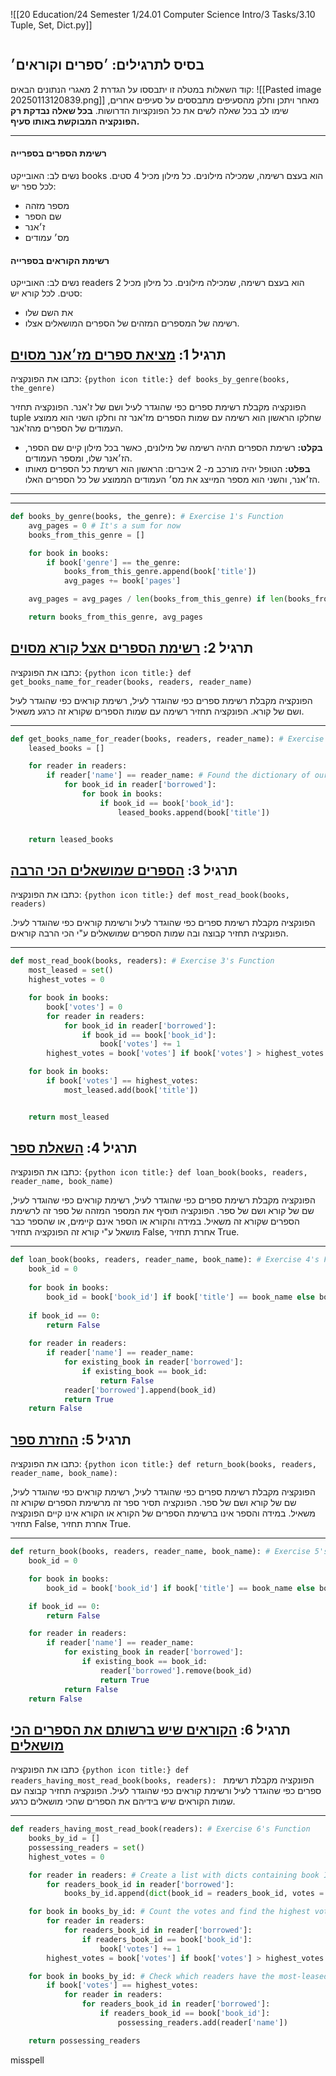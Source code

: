 ![[20 Education/24 Semester 1/24.01 Computer Science Intro/3 Tasks/3.10 Tuple, Set, Dict.py]]
```table-of-contents
```

## בסיס לתרגילים: ׳ספרים וקוראים׳
קוד השאלות במטלה זו יתבססו על הגדרת 2 מאגרי הנתונים הבאים:
![[Pasted image 20250113120839.png]]
מאחר ויתכן וחלק מהסעיפים מתבססים על סעיפים אחרים, שימו לב בכל שאלה לשים את כל הפונקציות הדרושות.
**בכל שאלה נבדקת רק הפונקציה המבוקשת באותו סעיף.**
___
#### רשימת הספרים בספרייה
נשים לב:
האובייקט books הוא בעצם רשימה, שמכילה מילונים. כל מילון מכיל 4 סטים.
לכל ספר יש:
- מספר מזהה
- שם הספר
- ז׳אנר
- מס׳ עמודים
#### רשימת הקוראים בספרייה
נשים לב:
האובייקט readers הוא בעצם רשימה, שמכילה מילונים. כל מילון מכיל 2 סטים.
לכל קורא יש:
- את השם שלו
- רשימה של המספרים המזהים של הספרים המושאלים אצלו.

## תרגיל 1: [מציאת ספרים מז׳אנר מסוים](https://moodle.afeka.ac.il/mod/vpl/view.php?id=43972)
כתבו את הפונקציה:
`{python icon title:} def books_by_genre(books, the_genre)`

הפונקציה מקבלת רשימת ספרים כפי שהוגדר לעיל ושם של ז'אנר. הפונקציה תחזיר tuple שחלקו הראשון הוא רשימה עם שמות הספרים מז'אנר זה וחלקו השני הוא ממוצע העמודים של הספרים מהז'אנר.

- **בקלט:** רשימת הספרים תהיה רשימה של מילונים, כאשר בכל מילון קיים שם הספר, הז׳אנר שלו, ומספר העמודים.
- **בפלט:** הטופל יהיה מורכב מ- 2 איברים: הראשון הוא רשימת כל הספרים מאותו הז׳אנר, והשני הוא מספר המייצג את מס׳ העמודים הממוצע של כל הספרים האלו.
___
___
```python title:Exercise1
def books_by_genre(books, the_genre): # Exercise 1's Function
    avg_pages = 0 # It's a sum for now
    books_from_this_genre = []

    for book in books:
        if book['genre'] == the_genre:
            books_from_this_genre.append(book['title'])
            avg_pages += book['pages']

    avg_pages = avg_pages / len(books_from_this_genre) if len(books_from_this_genre) != 0 else avg_pages # Now its the actual average

    return books_from_this_genre, avg_pages
```

## תרגיל 2: [רשימת הספרים אצל קורא מסוים](https://moodle.afeka.ac.il/mod/vpl/view.php?id=45312)
כתבו את הפונקציה:
`{python icon title:} def get_books_name_for_reader(books, readers, reader_name)`

הפונקציה מקבלת רשימת ספרים כפי שהוגדר לעיל, רשימת קוראים כפי שהוגדר לעיל ושם של קורא. הפונקציה תחזיר רשימה עם שמות הספרים שקורא זה כרגע משאיל.
___
```python title:Exercise2
def get_books_name_for_reader(books, readers, reader_name): # Exercise 2's Function
    leased_books = []

    for reader in readers:
        if reader['name'] == reader_name: # Found the dictionary of our reader
            for book_id in reader['borrowed']:
                for book in books:
                    if book_id == book['book_id']:
                        leased_books.append(book['title'])


    return leased_books
```

## תרגיל 3: [הספרים שמושאלים הכי הרבה](https://moodle.afeka.ac.il/mod/vpl/view.php?id=45314)
כתבו את הפונקציה:
`{python icon title:} def most_read_book(books, readers)`

הפונקציה מקבלת רשימת ספרים כפי שהוגדר לעיל ורשימת קוראים כפי שהוגדר לעיל. הפונקציה תחזיר קבוצה ובה שמות הספרים שמושאלים ע"י הכי הרבה קוראים.
___
```python title:Exercise3
def most_read_book(books, readers): # Exercise 3's Function
    most_leased = set()
    highest_votes = 0

    for book in books:
        book['votes'] = 0
        for reader in readers:
            for book_id in reader['borrowed']:
                if book_id == book['book_id']:
                    book['votes'] += 1
        highest_votes = book['votes'] if book['votes'] > highest_votes else highest_votes

    for book in books:
        if book['votes'] == highest_votes:
            most_leased.add(book['title'])


    return most_leased
```

## תרגיל 4: [השאלת ספר](https://moodle.afeka.ac.il/mod/vpl/view.php?id=45316)
כתבו את הפונקציה:
`{python icon title:} def loan_book(books, readers, reader_name, book_name)`

הפונקציה מקבלת רשימת ספרים כפי שהוגדר לעיל, רשימת קוראים כפי שהוגדר לעיל, שם של קורא ושם של ספר. הפונקציה תוסיף את המספר המזהה של ספר זה לרשימת הספרים שקורא זה משאיל. במידה  והקורא או הספר אינם קיימים, או שהספר כבר מושאל ע"י קורא זה הפונקציה תחזיר False, אחרת תחזיר True.
___
```python title:Exercise4
def loan_book(books, readers, reader_name, book_name): # Exercise 4's Function  
    book_id = 0  
  
    for book in books:  
        book_id = book['book_id'] if book['title'] == book_name else book_id  
  
    if book_id == 0:  
        return False  
  
    for reader in readers:  
        if reader['name'] == reader_name:  
            for existing_book in reader['borrowed']:  
                if existing_book == book_id:  
                    return False  
            reader['borrowed'].append(book_id)  
            return True  
    return False
```

## תרגיל 5: [החזרת ספר](https://moodle.afeka.ac.il/mod/vpl/view.php?id=45322)
כתבו את הפונקציה:
`{python icon title:} def return_book(books, readers, reader_name, book_name):`

הפונקציה מקבלת רשימת ספרים כפי שהוגדר לעיל, רשימת קוראים כפי שהוגדר לעיל, שם של קורא ושם של ספר. הפונקציה תסיר ספר זה מרשימת הספרים שקורא זה משאיל. במידה והספר אינו ברשימת הספרים של הקורא או הקורא אינו קיים הפונקציה תחזיר False, אחרת תחזיר True.
___
```python title:Exercise5
def return_book(books, readers, reader_name, book_name): # Exercise 5's Function
    book_id = 0

    for book in books:
        book_id = book['book_id'] if book['title'] == book_name else book_id

    if book_id == 0:
        return False

    for reader in readers:
        if reader['name'] == reader_name:
            for existing_book in reader['borrowed']:
                if existing_book == book_id:
                    reader['borrowed'].remove(book_id)
                    return True
            return False
    return False
```

## תרגיל 6: [הקוראים שיש ברשותם את הספרים הכי מושאלים](https://moodle.afeka.ac.il/mod/vpl/view.php?id=45326)
כתבו את הפונקציה
`{python icon title:} def readers_having_most_read_book(books, readers):
`
הפונקציה מקבלת רשימת ספרים כפי שהוגדר לעיל ורשימת קוראים כפי שהוגדר לעיל. הפונקציה תחזיר קבוצה עם שמות הקוראים שיש בידיהם את הספרים שהכי מושאלים כרגע.
___
```python title:Exercise6
def readers_having_most_read_book(readers): # Exercise 6's Function
    books_by_id = []
    possessing_readers = set()
    highest_votes = 0

    for reader in readers: # Create a list with dicts containing book ID book's vote count
        for readers_book_id in reader['borrowed']:
            books_by_id.append(dict(book_id = readers_book_id, votes = 0))

    for book in books_by_id: # Count the votes and find the highest vote count
        for reader in readers:
            for readers_book_id in reader['borrowed']:
                if readers_book_id == book['book_id']:
                    book['votes'] += 1
        highest_votes = book['votes'] if book['votes'] > highest_votes else highest_votes

    for book in books_by_id: # Check which readers have the most-leased books
        if book['votes'] == highest_votes:
            for reader in readers:
                for readers_book_id in reader['borrowed']:
                    if readers_book_id == book['book_id']:
                        possessing_readers.add(reader['name'])

    return possessing_readers
```

misspell 